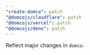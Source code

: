 ```yaml
---
"create-domco": patch
"@domcojs/cloudflare": patch
"@domcojs/vercel": patch
"@domcojs/deno": patch
---
```


Reflect major changes in `domco`.

